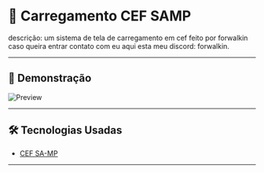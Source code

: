 # 📌 Carregamento CEF SAMP

descrição:
um sistema de tela de carregamento em cef feito por forwalkin
caso queira entrar contato com eu aqui esta meu discord: forwalkin.

---

## 🚀 Demonstração

![Preview]([image.png](https://vimeo.com/1088596574/4ecc28df8a))

---
## 🛠️ Tecnologias Usadas

- [CEF SA-MP](https://github.com/Pycckue-Bnepeg/samp-cef)
---
